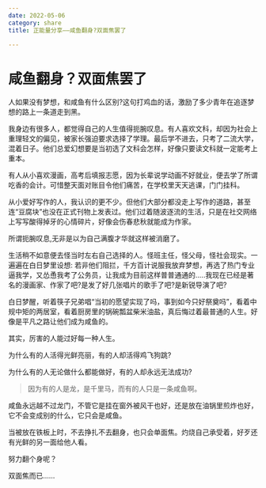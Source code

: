 ```yaml
---
date: 2022-05-06
category: share
title: 正能量分享——咸鱼翻身?双面焦罢了

---
```

# 咸鱼翻身？双面焦罢了
人如果没有梦想，和咸鱼有什么区别?这句打鸡血的话，激励了多少青年在追逐梦想的路上一条道走到黑。

我身边有很多人，都觉得自己的人生值得扼腕叹息。有人喜欢文科，却因为社会上重理轻文的偏见，被家长强迫要求选择了学理。最后学不进去，只考了二流大学， 混着日子。他们总爱幻想要是当初选了文科会怎样，好像只要读文科就一定能考上重本。

有人从小喜欢漫画，高考后填报志愿，因为长辈说学动画不好就业，便去学了所谓吃香的会计。可惜整天面对账目令他们痛苦，在学校里天天逃课，门门挂科。

从小爱好写作的人，我认识的更不少。但他们大部分都没走上写作的道路，甚至连“豆腐块”也没在正式刊物上发表过。他们过着随波逐流的生活，只是在社交网络上写写酸得掉牙的心情碎片，好像会伤春悲秋就能成为作家。

所谓扼腕叹息,无非是以为自己满腹才华就这样被消磨了。

生活稍不如意便去怪当时左右自己选择的人。怪班主任，怪父母，怪社会现实。一遍遍在白日梦里设想: 若非他们阻拦，千方百计说服我放弃梦想，再选了热门专业逼我学，又怂恿我考了公务员，让我成为目前这样普普通通的.....我现在已经是著名的漫画家、作家了吧?是发了好几张唱片的歌手了吧?是新锐导演了吧?

白日梦醒，听着筷子兄弟唱“当初的愿望实现了吗，事到如今只好祭奠吗”，看着中规中矩的两居室，看着厨房里的锅碗瓢盆柴米油盐，真后悔过着最普通的人生。好像是平凡之路让他们成为咸鱼的。

其实，厉害的人能过好每一种人生。

为什么有的人活得光鲜亮丽，有的人却活得鸡飞狗跳?

为什么有的人无论做什么都能做好，有的人却永远无法成功?

>因为有的人是龙，是千里马，而有的人只是一条咸鱼啊。

咸鱼永远越不过龙门，不管它是挂在窗外被风干也好，还是放在油锅里煎炸也好，它不会变成别的什么，它只会是咸鱼。

当被放在铁板上时，不去挣扎不去翻身，也只会单面焦。灼烧自己承受着，好歹还有光鲜的另一面给他人看。

努力翻个身呢？

双面焦而已……